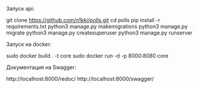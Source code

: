 Запуск api:

git clone https://github.com/n1kkj/polls.git
cd polls
pip install -r requirements.txt
python3 manage.py makemigrations
python3 manage.py migrate
python3 manage.py createsuperuser
python3 manage.py runserver

Запуск на docker:

sudo docker build . -t core
sudo docker run -d -p 8000:8080 core

Документация на Swagger:

http://localhost:8000/redoc/
http://localhost:8000/swagger/
